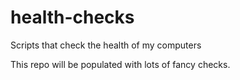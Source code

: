 # health-checks
Scripts that check the health of my  computers

This repo will be populated with lots of fancy checks.
